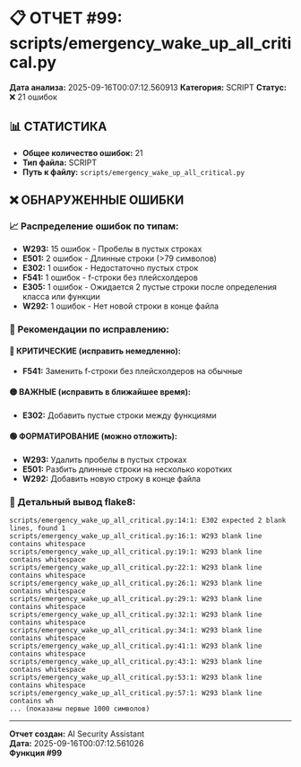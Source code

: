 # 📋 ОТЧЕТ #99: scripts/emergency_wake_up_all_critical.py

**Дата анализа:** 2025-09-16T00:07:12.560913
**Категория:** SCRIPT
**Статус:** ❌ 21 ошибок

## 📊 СТАТИСТИКА

- **Общее количество ошибок:** 21
- **Тип файла:** SCRIPT
- **Путь к файлу:** `scripts/emergency_wake_up_all_critical.py`

## ❌ ОБНАРУЖЕННЫЕ ОШИБКИ

### 📈 Распределение ошибок по типам:

- **W293:** 15 ошибок - Пробелы в пустых строках
- **E501:** 2 ошибок - Длинные строки (>79 символов)
- **E302:** 1 ошибок - Недостаточно пустых строк
- **F541:** 1 ошибок - f-строки без плейсхолдеров
- **E305:** 1 ошибок - Ожидается 2 пустые строки после определения класса или функции
- **W292:** 1 ошибок - Нет новой строки в конце файла

### 🎯 Рекомендации по исправлению:

#### 🔴 КРИТИЧЕСКИЕ (исправить немедленно):
- **F541:** Заменить f-строки без плейсхолдеров на обычные

#### 🟡 ВАЖНЫЕ (исправить в ближайшее время):
- **E302:** Добавить пустые строки между функциями

#### 🟢 ФОРМАТИРОВАНИЕ (можно отложить):
- **W293:** Удалить пробелы в пустых строках
- **E501:** Разбить длинные строки на несколько коротких
- **W292:** Добавить новую строку в конце файла

### 📝 Детальный вывод flake8:

```
scripts/emergency_wake_up_all_critical.py:14:1: E302 expected 2 blank lines, found 1
scripts/emergency_wake_up_all_critical.py:16:1: W293 blank line contains whitespace
scripts/emergency_wake_up_all_critical.py:19:1: W293 blank line contains whitespace
scripts/emergency_wake_up_all_critical.py:22:1: W293 blank line contains whitespace
scripts/emergency_wake_up_all_critical.py:26:1: W293 blank line contains whitespace
scripts/emergency_wake_up_all_critical.py:29:1: W293 blank line contains whitespace
scripts/emergency_wake_up_all_critical.py:32:1: W293 blank line contains whitespace
scripts/emergency_wake_up_all_critical.py:34:1: W293 blank line contains whitespace
scripts/emergency_wake_up_all_critical.py:41:1: W293 blank line contains whitespace
scripts/emergency_wake_up_all_critical.py:43:1: W293 blank line contains whitespace
scripts/emergency_wake_up_all_critical.py:53:1: W293 blank line contains whitespace
scripts/emergency_wake_up_all_critical.py:57:1: W293 blank line contains wh
... (показаны первые 1000 символов)
```

---
**Отчет создан:** AI Security Assistant  
**Дата:** 2025-09-16T00:07:12.561026  
**Функция #99**
